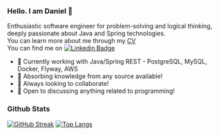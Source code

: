 ### Hello. I am Daniel 👋

Enthusiastic software engineer for problem-solving and logical thinking, deeply passionate about Java and Spring technologies.  
You can learn more about me through my [CV](https://danielbaykov0.github.io/DanielBaykov.github.io/)  
You can find me on [![Linkedin Badge](https://img.shields.io/badge/-black?style=flat&logo=Linkedin&logoColor=white)](https://www.linkedin.com/in/daniel-baykov-549928253/)

- 🔭 Currently working with Java/Spring REST - PostgreSQL, MySQL, Docker, Flyway, AWS
- 🌱 Absorbing knowledge from any source available!
- 👯 Always looking to collaborate!
- 💬 Open to discussing anything related to programming!

### Github Stats  
[![GitHub Streak](http://github-readme-streak-stats.herokuapp.com?user=danielbaykov0&theme=dark&background=000000)](https://git.io/streak-stats)
[![Top Langs](https://github-readme-stats.vercel.app/api/top-langs/?username=danielbaykov0&layout=compact&theme=vision-friendly-dark)](https://github.com/anuraghazra/github-readme-stats)
